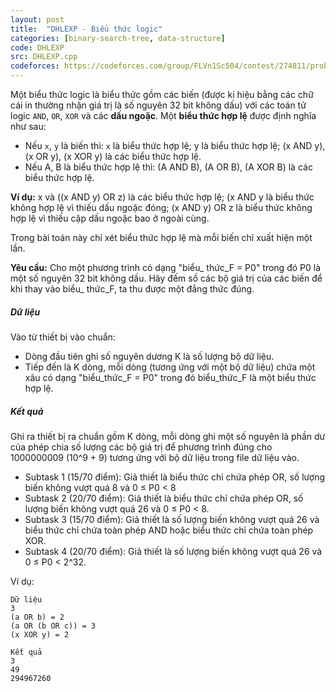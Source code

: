 ```yaml
---
layout: post
title:  "DHLEXP - Biểu thức logic"
categories: [binary-search-tree, data-structure]
code: DHLEXP
src: DHLEXP.cpp
codeforces: https://codeforces.com/group/FLVn1Sc504/contest/274811/problem/Q
---
```


Một biểu thức logic là biểu thức gồm các biến (được kí hiệu bằng các chữ cái in thường nhận giá trị là số nguyên 32 bit không dấu) với các toán tử logic `AND`, `OR`, `XOR` và các **dấu ngoặc**. Một **biểu thức hợp lệ** được định nghĩa như sau:

+ Nếu `x`, `y` là biến thì: `x` là biểu thức hợp lệ; y là biểu thức hợp lệ; (x AND y), (x OR y), (x XOR y) là các biểu thức hợp lệ.
+ Nếu A, B là biểu thức hợp lệ thì: (A AND B), (A OR B), (A XOR B) là các biểu thức hợp lệ.

**Ví dụ:** x và ((x AND y) OR z) là các biểu thức hợp lệ; (x AND y là biểu thức không hợp lệ vì thiếu dấu ngoặc đóng; (x AND y) OR z là biểu thức không hợp lệ vì thiếu cặp dấu ngoặc bao ở ngoài cùng.

Trong bài toán này chỉ xét biểu thức hợp lệ mà mỗi biến chỉ xuất hiện một lần.

**Yêu cầu:** Cho một phương trình có dạng "biểu\_ thức\_F = P0" trong đó P0 là một số nguyên 32 bit không dấu. Hãy đếm số các bộ giá trị của các biến để khi thay vào biểu\_ thức\_F, ta thu được một đẳng thức đúng.

##### Dữ liệu

Vào từ thiết bị vào chuẩn: 

+ Dòng đầu tiên ghi số nguyên dương K là số lượng bộ dữ liệu. 
+ Tiếp đến là K dòng, mỗi dòng (tương ứng với một bộ dữ liệu) chứa một xâu có dạng "biểu\_thức\_F = P0" trong đó biểu\_thức\_F là một biểu thức hợp lệ. 


##### Kết quả

Ghi ra thiết bị ra chuẩn gồm K dòng, mỗi dòng ghi một số nguyên là phần dư của phép chia số lượng các bộ giá trị để phương trình đúng cho 1000000009 (10^9 + 9) tương ứng với bộ dữ liệu trong file dữ liệu vào.

+ Subtask 1 (15/70 điểm): Giả thiết là biểu thức chỉ chứa phép OR, số lượng biến không vượt quá 8 và 0 ≤ P0 < 8
+ Subtask 2 (20/70 điểm): Giả thiết là biểu thức chỉ chứa phép OR, số lượng biến không vượt quá 26 và 0 ≤ P0 < 8.
+ Subtask 3 (15/70 điểm): Giả thiết là số lượng biến không vượt quá 26 và biểu thức chỉ chứa toàn phép AND hoặc biểu thức chỉ chứa toàn phép XOR.
+ Subtask 4 (20/70 điểm): Giả thiết là số lượng biến không vượt quá 26 và 0 ≤ P0 < 2^32.

Ví dụ:

```
Dữ liệu
3
(a OR b) = 2
(a OR (b OR c)) = 3
(x XOR y) = 2

Kết quả
3
49
294967260
```

<!--more-->

